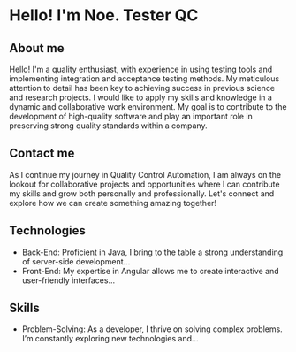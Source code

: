 # Hello! I'm Noe. Tester QC
## About me
Hello! I'm a quality enthusiast, with experience in using testing tools and implementing integration and acceptance testing methods. My meticulous attention to detail has been key to achieving success in previous science and research projects. I would like to apply my skills and knowledge in a dynamic and collaborative work environment. My goal is to contribute to the development of high-quality software and play an important role in preserving strong quality standards within a company.

## Contact me
As I continue my journey in Quality Control Automation, I am always on the lookout for collaborative projects and opportunities where I can contribute my skills and grow both personally and professionally. Let's connect and explore how we can create something amazing together!

## Technologies
- Back-End: Proficient in Java, I bring to the table a strong understanding of server-side development...
- Front-End: My expertise in Angular allows me to create interactive and user-friendly interfaces...

## Skills
- Problem-Solving: As a developer, I thrive on solving complex problems. I’m constantly exploring new technologies and...
